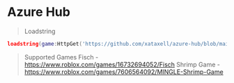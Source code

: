 # Azure Hub
> Loadstring
```lua
loadstring(game:HttpGet('https://github.com/xataxell/azure-hub/blob/main/loader.luau?raw=true'))()
```
> Supported Games
Fisch - https://www.roblox.com/games/16732694052/Fisch
Shrimp Game - https://www.roblox.com/games/7606564092/MINGLE-Shrimp-Game
